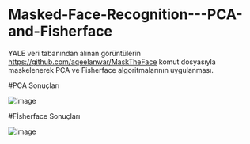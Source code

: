 # Masked-Face-Recognition---PCA-and-Fisherface

YALE veri tabanından alınan görüntülerin https://github.com/aqeelanwar/MaskTheFace komut dosyasıyla maskelenerek PCA ve Fisherface algoritmalarının uygulanması.

#PCA Sonuçları

![image](https://user-images.githubusercontent.com/68962912/126898371-95b61fc3-b03d-41e7-94b1-a7c2eb376c40.png)

#Fİsherface Sonuçları

![image](https://user-images.githubusercontent.com/68962912/126898387-98f9389b-f4c1-4324-89ed-5934489f9b8b.png)

